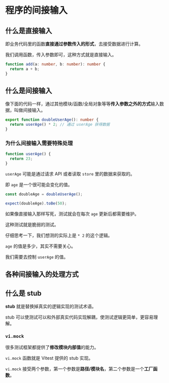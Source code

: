 # 程序的间接输入

## 什么是直接输入

即业务代码里的函数**直接通过参数传入的形式**，去接受数据进行计算。

我们调用函数，传入参数即可，这种方式就是直接输入。

```ts
function add(a: number, b: number): number {
  return a + b;
}
```

## 什么是间接输入

像下面的代码一样，通过其他模块/函数/全局对象等等**传入参数之外的方式**输入数据，叫做间接输入。

```ts
export function doubleUserAge(): number {
  return userAge() * 2; // 通过 userAge 获得数据
}
```

### 为什么间接输入需要特殊处理

```js
function userAge() {
  return 23;
}
```

`userAge` 可能是通过请求 API 或者读取 `store` 里的数据来获取的。

即 `age` 是一个很可能会变化的值。

```js
const doubleAge = doubleUserAge();

expect(doubleAge).toBe(50);
```

如果像直接输入那样写死，测试就会在每次 `age` 更新后都需要维护。

这种测试就是脆弱的测试。

仔细思考一下，我们想测的实际上是 `* 2` 的这个逻辑。

`age` 的值是多少，其实不需要关心。

我们需要去控制 `userAge` 的值。

## 各种间接输入的处理方式

## 什么是 stub

**stub** 就是替换掉真实的逻辑实现的测试术语。

stub 可以使测试可以和外部真实代码实现解耦，使测试逻辑更简单，更容易理解。

### `vi.mock`

很多测试框架都提供了**修改模块内部值**的能力。

`vi.mock` 函数就是 Vitest 提供的 stub 实现。

`vi.mock` 接受两个参数，第一个参数是**路径/模块名**，第二个参数是一个**工厂函数**。
